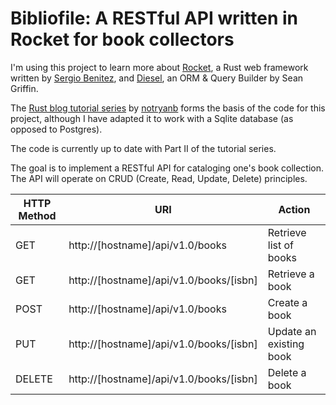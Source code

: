 # Bibliofile: A RESTful API written in Rocket for book collectors

I'm using this project to learn more about [Rocket](https://rocket.rs), a Rust web framework written by [Sergio Benitez](https://sergio.bz/), and [Diesel](https://diesel.rs), an ORM & Query Builder by Sean Griffin.

The [Rust blog tutorial series](https://notryanb.github.io/rust-blog-series-2.html) by [notryanb](https://github.com/notryanb) forms the basis of the code for this project, although I have adapted it to work with a Sqlite database (as opposed to Postgres).

The code is currently up to date with Part II of the tutorial series.

The goal is to implement a RESTful API for cataloging one's book collection. The API will operate on CRUD (Create, Read, Update, Delete) principles.

| HTTP Method | URI                                     | Action                  |
|-------------|-----------------------------------------|-------------------------|
| GET         | http://[hostname]/api/v1.0/books        | Retrieve list of books  |
| GET         | http://[hostname]/api/v1.0/books/[isbn] | Retrieve a book         |
| POST        | http://[hostname]/api/v1.0/books        | Create a book           |
| PUT         | http://[hostname]/api/v1.0/books/[isbn] | Update an existing book |
| DELETE      | http://[hostname]/api/v1.0/books/[isbn] | Delete a book           |
